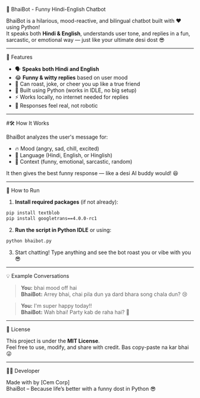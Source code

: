  🤖 BhaiBot - Funny Hindi-English Chatbot

BhaiBot is a hilarious, mood-reactive, and bilingual chatbot built with ❤️ using Python!  
It speaks both **Hindi & English**, understands user tone, and replies in a fun, sarcastic, or emotional way — just like your ultimate desi dost 😎

---

🧠 Features

- 🗣️ **Speaks both Hindi and English**
- 😂 **Funny & witty replies** based on user mood
- 🤬 Can roast, joke, or cheer you up like a true friend
- 🤖 Built using Python (works in IDLE, no big setup)
- ⚡ Works locally, no internet needed for replies
- 🔁 Responses feel real, not robotic

---

#🛠️ How It Works

BhaiBot analyzes the user's message for:

- 🔥 Mood (angry, sad, chill, excited)
- 💬 Language (Hindi, English, or Hinglish)
- 🧠 Context (funny, emotional, sarcastic, random)

It then gives the best funny response — like a desi AI buddy would! 😆

---

 🐍 How to Run

1. **Install required packages** (if not already):

```bash
pip install textblob
pip install googletrans==4.0.0-rc1
```

2. **Run the script in Python IDLE** or using:

```bash
python bhaibot.py
```

3. Start chatting! Type anything and see the bot roast you or vibe with you 😎

---

💡 Example Conversations

> **You:** bhai mood off hai  
> **BhaiBot:** Arrey bhai, chai pila dun ya dard bhara song chala dun? 😢

> **You:** I'm super happy today!!  
> **BhaiBot:** Wah bhai! Party kab de raha hai? 🥳

---

 🧾 License

This project is under the **MIT License**.  
Feel free to use, modify, and share with credit. Bas copy-paste na kar bhai 😜

---

 🧑‍💻 Developer

Made with by [Cem Corp]  
BhaiBot – Because life’s better with a funny dost in Python 😎
